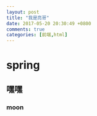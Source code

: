 ```yaml
---
layout: post
title: "我是亮哥"
date: 2017-05-20 20:30:49 +0800
comments: true
categories: [前端,html]
---
```

# spring
## 嘿嘿
### moon
